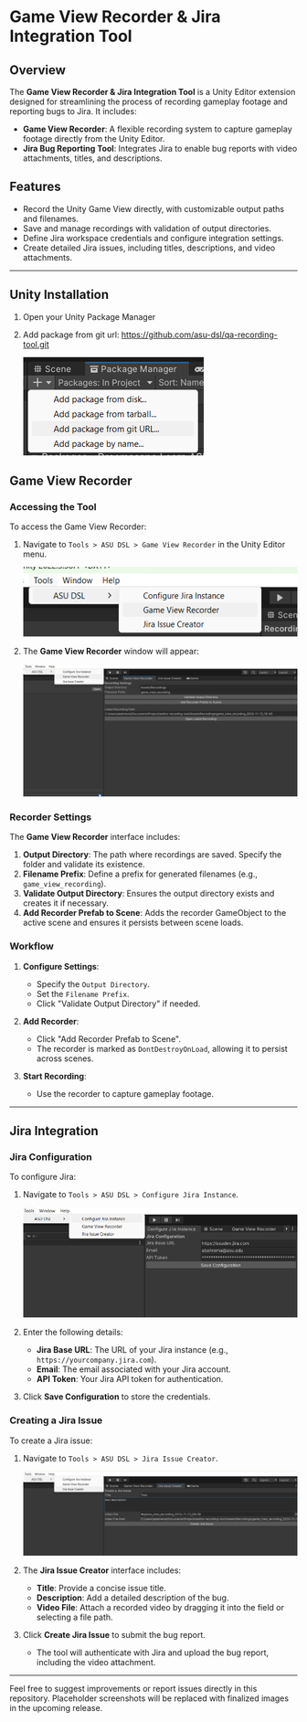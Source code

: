 # Game View Recorder & Jira Integration Tool

## Overview
The **Game View Recorder & Jira Integration Tool** is a Unity Editor extension designed for streamlining the process of recording gameplay footage and reporting bugs to Jira. It includes:
- **Game View Recorder**: A flexible recording system to capture gameplay footage directly from the Unity Editor.
- **Jira Bug Reporting Tool**: Integrates Jira to enable bug reports with video attachments, titles, and descriptions.

## Features
- Record the Unity Game View directly, with customizable output paths and filenames.
- Save and manage recordings with validation of output directories.
- Define Jira workspace credentials and configure integration settings.
- Create detailed Jira issues, including titles, descriptions, and video attachments.

---

## Unity Installation

1. Open your Unity Package Manager
2. Add package from git url: https://github.com/asu-dsl/qa-recording-tool.git
   
   ![Menu Access Placeholder](./Runtime/Resources/Images/add_package.png)

## Game View Recorder

### Accessing the Tool
To access the Game View Recorder:
1. Navigate to `Tools > ASU DSL > Game View Recorder` in the Unity Editor menu.

   ![Menu Access Placeholder](./Runtime/Resources/Images/game_view_recorder_dropdown.png)

2. The **Game View Recorder** window will appear:

   ![Recorder Editor Placeholder](./Runtime/Resources/Images/game_view_recorder_window.png)

### Recorder Settings
The **Game View Recorder** interface includes:
1. **Output Directory**: The path where recordings are saved. Specify the folder and validate its existence.
2. **Filename Prefix**: Define a prefix for generated filenames (e.g., `game_view_recording`).
3. **Validate Output Directory**: Ensures the output directory exists and creates it if necessary.
4. **Add Recorder Prefab to Scene**: Adds the recorder GameObject to the active scene and ensures it persists between scene loads.

### Workflow
1. **Configure Settings**:
   - Specify the `Output Directory`.
   - Set the `Filename Prefix`.
   - Click "Validate Output Directory" if needed.

2. **Add Recorder**:
   - Click "Add Recorder Prefab to Scene".
   - The recorder is marked as `DontDestroyOnLoad`, allowing it to persist across scenes.

3. **Start Recording**:
   - Use the recorder to capture gameplay footage.

---

## Jira Integration

### Jira Configuration
To configure Jira:
1. Navigate to `Tools > ASU DSL > Configure Jira Instance`.

   ![Jira Config Placeholder](./Runtime/Resources/Images/conf_jira_instance.png)

2. Enter the following details:
   - **Jira Base URL**: The URL of your Jira instance (e.g., `https://yourcompany.jira.com`).
   - **Email**: The email associated with your Jira account.
   - **API Token**: Your Jira API token for authentication.

3. Click **Save Configuration** to store the credentials.

### Creating a Jira Issue
To create a Jira issue:
1. Navigate to `Tools > ASU DSL > Jira Issue Creator`.

   ![Jira Menu Placeholder](./Runtime/Resources/Images/jira_issue_creator.png)

2. The **Jira Issue Creator** interface includes:
   - **Title**: Provide a concise issue title.
   - **Description**: Add a detailed description of the bug.
   - **Video File**: Attach a recorded video by dragging it into the field or selecting a file path.

3. Click **Create Jira Issue** to submit the bug report.
   - The tool will authenticate with Jira and upload the bug report, including the video attachment.


---

Feel free to suggest improvements or report issues directly in this repository. Placeholder screenshots will be replaced with finalized images in the upcoming release.
